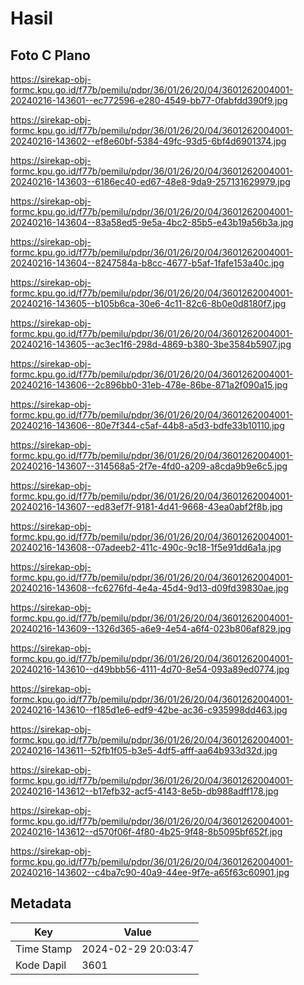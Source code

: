 # Hasil

## Foto C Plano

https://sirekap-obj-formc.kpu.go.id/f77b/pemilu/pdpr/36/01/26/20/04/3601262004001-20240216-143601--ec772596-e280-4549-bb77-0fabfdd390f9.jpg

https://sirekap-obj-formc.kpu.go.id/f77b/pemilu/pdpr/36/01/26/20/04/3601262004001-20240216-143602--ef8e60bf-5384-49fc-93d5-6bf4d6901374.jpg

https://sirekap-obj-formc.kpu.go.id/f77b/pemilu/pdpr/36/01/26/20/04/3601262004001-20240216-143603--6186ec40-ed67-48e8-9da9-257131629979.jpg

https://sirekap-obj-formc.kpu.go.id/f77b/pemilu/pdpr/36/01/26/20/04/3601262004001-20240216-143604--83a58ed5-9e5a-4bc2-85b5-e43b19a56b3a.jpg

https://sirekap-obj-formc.kpu.go.id/f77b/pemilu/pdpr/36/01/26/20/04/3601262004001-20240216-143604--8247584a-b8cc-4677-b5af-1fafe153a40c.jpg

https://sirekap-obj-formc.kpu.go.id/f77b/pemilu/pdpr/36/01/26/20/04/3601262004001-20240216-143605--b105b6ca-30e6-4c11-82c6-8b0e0d8180f7.jpg

https://sirekap-obj-formc.kpu.go.id/f77b/pemilu/pdpr/36/01/26/20/04/3601262004001-20240216-143605--ac3ec1f6-298d-4869-b380-3be3584b5907.jpg

https://sirekap-obj-formc.kpu.go.id/f77b/pemilu/pdpr/36/01/26/20/04/3601262004001-20240216-143606--2c896bb0-31eb-478e-86be-871a2f090a15.jpg

https://sirekap-obj-formc.kpu.go.id/f77b/pemilu/pdpr/36/01/26/20/04/3601262004001-20240216-143606--80e7f344-c5af-44b8-a5d3-bdfe33b10110.jpg

https://sirekap-obj-formc.kpu.go.id/f77b/pemilu/pdpr/36/01/26/20/04/3601262004001-20240216-143607--314568a5-2f7e-4fd0-a209-a8cda9b9e6c5.jpg

https://sirekap-obj-formc.kpu.go.id/f77b/pemilu/pdpr/36/01/26/20/04/3601262004001-20240216-143607--ed83ef7f-9181-4d41-9668-43ea0abf2f8b.jpg

https://sirekap-obj-formc.kpu.go.id/f77b/pemilu/pdpr/36/01/26/20/04/3601262004001-20240216-143608--07adeeb2-411c-490c-9c18-1f5e91dd6a1a.jpg

https://sirekap-obj-formc.kpu.go.id/f77b/pemilu/pdpr/36/01/26/20/04/3601262004001-20240216-143608--fc6276fd-4e4a-45d4-9d13-d09fd39830ae.jpg

https://sirekap-obj-formc.kpu.go.id/f77b/pemilu/pdpr/36/01/26/20/04/3601262004001-20240216-143609--1326d365-a6e9-4e54-a6f4-023b806af829.jpg

https://sirekap-obj-formc.kpu.go.id/f77b/pemilu/pdpr/36/01/26/20/04/3601262004001-20240216-143610--d49bbb56-4111-4d70-8e54-093a89ed0774.jpg

https://sirekap-obj-formc.kpu.go.id/f77b/pemilu/pdpr/36/01/26/20/04/3601262004001-20240216-143610--f185d1e6-edf9-42be-ac36-c935998dd463.jpg

https://sirekap-obj-formc.kpu.go.id/f77b/pemilu/pdpr/36/01/26/20/04/3601262004001-20240216-143611--52fb1f05-b3e5-4df5-afff-aa64b933d32d.jpg

https://sirekap-obj-formc.kpu.go.id/f77b/pemilu/pdpr/36/01/26/20/04/3601262004001-20240216-143612--b17efb32-acf5-4143-8e5b-db988adff178.jpg

https://sirekap-obj-formc.kpu.go.id/f77b/pemilu/pdpr/36/01/26/20/04/3601262004001-20240216-143612--d570f06f-4f80-4b25-9f48-8b5095bf652f.jpg

https://sirekap-obj-formc.kpu.go.id/f77b/pemilu/pdpr/36/01/26/20/04/3601262004001-20240216-143602--c4ba7c90-40a9-44ee-9f7e-a65f63c60901.jpg


## Metadata

| Key        | Value               |
| ---------- | ------------------- |
| Time Stamp | 2024-02-29 20:03:47 |
| Kode Dapil | 3601                |



